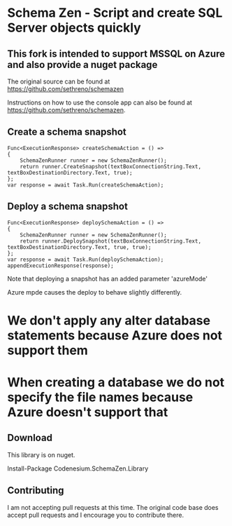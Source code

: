 # Schema Zen - Script and create SQL Server objects quickly

## This fork is intended to support MSSQL on Azure and also provide a nuget package

The original source can be found at https://github.com/sethreno/schemazen

Instructions on how to use the console app can also be found at https://github.com/sethreno/schemazen.


## Create a schema snapshot
```
Func<ExecutionResponse> createSchemaAction = () =>
{
	SchemaZenRunner runner = new SchemaZenRunner();
	return runner.CreateSnapshot(textBoxConnectionString.Text, textBoxDestinationDirectory.Text, true);
};
var response = await Task.Run(createSchemaAction);
```

## Deploy a schema snapshot
```
Func<ExecutionResponse> deploySchemaAction = () =>
{
	SchemaZenRunner runner = new SchemaZenRunner();
	return runner.DeploySnapshot(textBoxConnectionString.Text, textBoxDestinationDirectory.Text, true, true);
};
var response = await Task.Run(deploySchemaAction);
appendExecutionResponse(response);
```
Note that deploying a snapshot has an added parameter 'azureMode'

Azure mpde causes the deploy to behave slightly differently. 
# We don't apply any alter database statements because Azure does not support them
# When creating a database we do not specify the file names because Azure doesn't support that


## Download
This library is on nuget.

Install-Package Codenesium.SchemaZen.Library

## Contributing
I am not accepting pull requests at this time. The original code base does accept pull requests and I encourage you to contribute there. 

